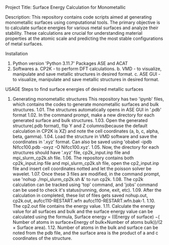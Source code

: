 Project Title: Surface Energy Calculation for Monometallic 

Description: This repository contains code scripts aimed at generating monometallic surfaces using computational tools. The primary objective is to calculate surface energies for various metal surfaces and analyze their stability. These calculations are crucial for understanding material properties at the atomic scale and predicting the most stable configurations of metal surfaces.

Installation
1. Python version 'Python 3.11.7'
 Packages ASE and ACAT
2. Softwares
a. CP2K - to perform DFT calculations.
b. VMD - to visualize, manipulate and save metallic structures in desired format.
c. ASE GUI - to visualize, manipulate and save metallic structures in desired format.

USAGE
Steps to find surface energies of desired metallic surfaces
1. Generating monometallic structures
This repository has two 'ipynb' files, which contains the codes to generate monometallic surfaces and bulk structures. 
1.01. The structures automatically opens in ASE GUI in '.pdb' format
1.02. In the command prompt, make a new directory for each generated surface and bulk structures. 
1.03. Open the generated structure(.pdb format), flip Y and Z columns(because the default calculation in CP2K is XZ) and  note the cell coordinates (a, b, c, alpha, beta, gamma).
1.04. Load the structure in VMD software and save the coordinates in '.xyz' format. Can also be saved using 'obabel -ipdb Nifcc100.pdb -oxyz -O Nifcc100.xyz'. 
1.05. Now, the directory for each structures should have '.xyz' file, cp2k_input.inp file and mpi_slurm_cp2k.sh file. 
1.06. The repository contains both cp2k_input.inp file and mpi_slurm_cp2k.sh file, open the cp2_input.inp file and insert cell coordinates notted and let the poisson solver be wavelet. 
1.07. Once these 3 files are modified, in the command prompt, use 'nohup ./mpi_slurm_cp2k.sh &' to run cp2k.
1.08. The cp2k calculation can be tracked using 'top' command, and 'jobs' command can be used to check it's status(running, done, exit, etc).
1.09. After the calculation in completed, these list of files gets saved nohup.out, cp2k.out, aufcc110-RESTART.wfn  aufcc110-RESTART.wfn.bak-1.
1.10. The cp2.out file contains the energy value.
1.11. Calculate the energy value for all surfaces and bulk and the surface energy value can be calculated using the formula, Surface energy =
((Energy of surface) −( Number of atoms in surface×Energy of bulk×Number of atoms bulk))/(2 × Surface area).
1.12. Number of atoms in the bulk and surface can be noted from the pdb file, and the surface area is the product of a and c coordinates of the structure. 
 





